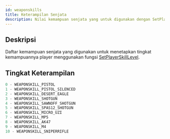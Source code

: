 ```yaml
---
id: weaponskills
title: Keterampilan Senjata
description: Nilai kemampuan senjata yang untuk digunakan dengan SetPlayerSkillLevel.
---
```


## Deskripsi

Daftar kemampuan senjata yang digunakan untuk menetapkan tingkat kemampuannya player menggunakan fungsi [SetPlayerSkillLevel](../functions/SetPlayerSkillLevel.md).

## Tingkat Keterampilan

```c
0 - WEAPONSKILL_PISTOL
1 - WEAPONSKILL_PISTOL_SILENCED
2 - WEAPONSKILL_DESERT_EAGLE
3 - WEAPONSKILL_SHOTGUN
4 - WEAPONSKILL_SAWNOFF_SHOTGUN
5 - WEAPONSKILL_SPAS12_SHOTGUN
6 - WEAPONSKILL_MICRO_UZI
7 - WEAPONSKILL_MP5
8 - WEAPONSKILL_AK47
9 - WEAPONSKILL_M4
10 - WEAPONSKILL_SNIPERRIFLE
```
